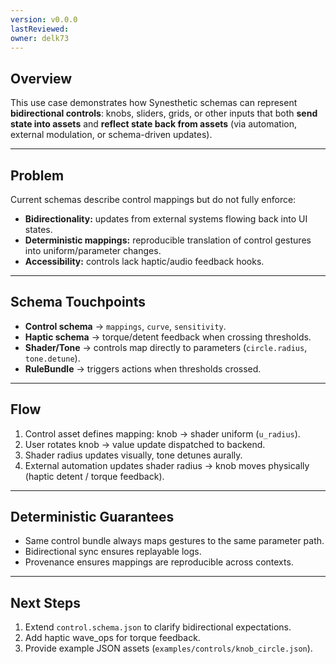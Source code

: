 ```yaml
---
version: v0.0.0
lastReviewed:
owner: delk73
---
```



## **Overview**

This use case demonstrates how Synesthetic schemas can represent **bidirectional controls**: knobs, sliders, grids, or other inputs that both **send state into assets** and **reflect state back from assets** (via automation, external modulation, or schema-driven updates).

---

## **Problem**

Current schemas describe control mappings but do not fully enforce:

* **Bidirectionality:** updates from external systems flowing back into UI states.
* **Deterministic mappings:** reproducible translation of control gestures into uniform/parameter changes.
* **Accessibility:** controls lack haptic/audio feedback hooks.

---

## **Schema Touchpoints**

* **Control schema** → `mappings`, `curve`, `sensitivity`.
* **Haptic schema** → torque/detent feedback when crossing thresholds.
* **Shader/Tone** → controls map directly to parameters (`circle.radius`, `tone.detune`).
* **RuleBundle** → triggers actions when thresholds crossed.

---

## **Flow**

1. Control asset defines mapping: knob → shader uniform (`u_radius`).
2. User rotates knob → value update dispatched to backend.
3. Shader radius updates visually, tone detunes aurally.
4. External automation updates shader radius → knob moves physically (haptic detent / torque feedback).

---

## **Deterministic Guarantees**

* Same control bundle always maps gestures to the same parameter path.
* Bidirectional sync ensures replayable logs.
* Provenance ensures mappings are reproducible across contexts.

---

## **Next Steps**

1. Extend `control.schema.json` to clarify bidirectional expectations.
2. Add haptic wave\_ops for torque feedback.
3. Provide example JSON assets (`examples/controls/knob_circle.json`).

